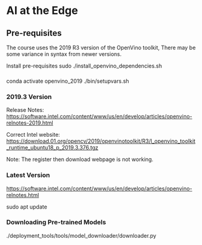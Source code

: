 # AI at the Edge 



## Pre-requisites
The course uses the 2019 R3 version of the OpenVino toolkit, 
There may be some variance in syntax from newer versions.

Install pre-requisites
sudo ./install_openvino_dependencies.sh


### 

conda activate openvino_2019
./bin/setupvars.sh


### 2019.3 Version 

Release Notes: https://software.intel.com/content/www/us/en/develop/articles/openvino-relnotes-2019.html

Correct Intel website: 
https://download.01.org/opencv/2019/openvinotoolkit/R3/l_openvino_toolkit_runtime_ubuntu18_p_2019.3.376.tgz

Note: The register then download webpage is not working. 

### Latest Version

https://software.intel.com/content/www/us/en/develop/articles/openvino-relnotes.html

sudo apt update


### Downloading Pre-trained Models


./deployment_tools/tools/model_downloader/downloader.py